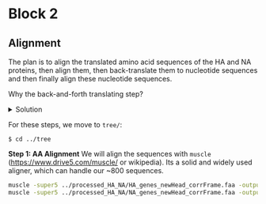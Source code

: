 # Block 2

## Alignment
The plan is to align the translated amino acid sequences of the HA and NA proteins, then align them, then back-translate them to nucleotide sequences and then finally align these nucleotide sequences.

Why the back-and-forth translating step?
<details>
  <summary>
    Solution
  </summary>
There are 2 main reasons for this:
  
a) AA sequences are more conserved. Due to the degeneracy of the genetic code (multiple codons can code for the same amino acid), the nucleotide sequence of a gene evolves much faster than its corresponding amino acid sequence. The third position in a codon (the "wobble base") can often change without affecting the protein at all. Therefore, IN SOME CASES, aligning the nucleotide sequence can give a more detailed picture of the true evolutionary history. However...

b) Since the fundamental unit of a protein is the **codon** (a triplet of nucleotides), keeping the frame is essential for aligning. Hence, if we would align 2 nucleotide sequences right away, the aligner might introduce gaps and therefore shift one of the sequences, completely removing the codon information.

By going back and forth like the way we do this, we avoid b) while having the nice advantages of a).
  
</details>

For these steps, we move to `tree/`:

`$ cd ../tree`

**Step 1: AA Alignment**
We will align the sequences with `muscle` (https://www.drive5.com/muscle/ or wikipedia). Its a solid and widely used aligner, which can handle our ~800 sequences. 

```bash
muscle -super5 ../processed_HA_NA/HA_genes_newHead_corrFrame.faa -output HA_genes_aligned.aln;
muscle -super5 ../processed_HA_NA/NA_genes_newHead_corrFrame.faa -output NA_genes_aligned.aln;

```
